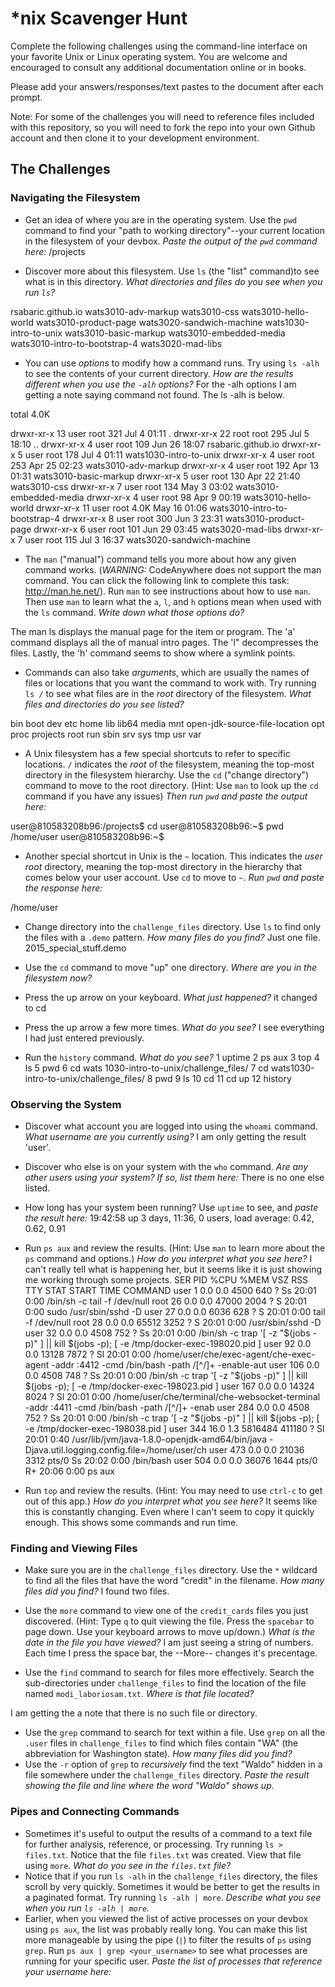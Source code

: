 # *nix Scavenger Hunt

Complete the following challenges using the command-line interface on your favorite
Unix or Linux operating system. You are welcome and encouraged to consult any
additional documentation online or in books.

Please add your answers/responses/text pastes to the document after each prompt.

Note: For some of the challenges you will need to reference files included with
this repository, so you will need to fork the repo into your own Github account
and then clone it to your development environment.

## The Challenges

### Navigating the Filesystem

* Get an idea of where you are in the operating system. Use the `pwd` command to find your "path to working directory"--your current location in the filesystem of your devbox. *Paste the output of the `pwd` command here:* /projects

* Discover more about this filesystem. Use `ls` (the "list" command)to see what is in this directory. *What directories and files do you see when you run `ls`?* 

rsabaric.github.io      wats3010-adv-markup    wats3010-css             wats3010-hello-world           wats3010-product-page  wats3020-sandwich-machine
wats1030-intro-to-unix  wats3010-basic-markup  wats3010-embedded-media  wats3010-intro-to-bootstrap-4  wats3020-mad-libs

* You can use *options* to modify how a command runs. Try using `ls -alh` to see the contents of your current directory. *How are the results different when you use the `-alh` options?* For the -alh options I am getting a note saying command not found. The ls -alh is below.

total 4.0K

drwxr-xr-x 13 user root  321 Jul  4 01:11 .
drwxr-xr-x 22 root root  295 Jul  5 18:10 ..
drwxr-xr-x  4 user root  109 Jun 26 18:07 rsabaric.github.io
drwxr-xr-x  5 user root  178 Jul  4 01:11 wats1030-intro-to-unix
drwxr-xr-x  4 user root  253 Apr 25 02:23 wats3010-adv-markup
drwxr-xr-x  4 user root  192 Apr 13 01:31 wats3010-basic-markup
drwxr-xr-x  5 user root  130 Apr 22 21:40 wats3010-css
drwxr-xr-x  7 user root  134 May  3 03:02 wats3010-embedded-media
drwxr-xr-x  4 user root   98 Apr  9 00:19 wats3010-hello-world
drwxr-xr-x 11 user root 4.0K May 16 01:06 wats3010-intro-to-bootstrap-4
drwxr-xr-x  8 user root  300 Jun  3 23:31 wats3010-product-page
drwxr-xr-x  6 user root  101 Jun 29 03:45 wats3020-mad-libs
drwxr-xr-x  7 user root  115 Jul  3 16:37 wats3020-sandwich-machine

* The `man` ("manual") command tells you more about how any given command works. (*WARNING:* CodeAnywhere does not support the man command. You can click the following link to complete this task: http://man.he.net/). Run `man` to see instructions about how to use `man`. Then use `man` to learn what the `a`, `l`, and `h` options mean when used with the `ls` command. *Write down what those options do?* 

The man ls displays the manual page for the item or program. The 'a' command displays all the of manual intro pages. The 'l" decompresses the files. Lastly, the 'h' command seems to show where a symlink points. 

* Commands can also take *arguments*, which are usually the names of files or locations that you want the command to work with. Try running `ls /` to see what files are in the *root* directory of the filesystem. *What files and directories do you see listed?*

bin  boot  dev  etc  home  lib  lib64  media  mnt  open-jdk-source-file-location  opt  proc  projects  root  run  sbin  srv  sys  tmp  usr  var

* A Unix filesystem has a few special shortcuts to refer to specific locations. `/` indicates the *root* of the filesystem, meaning the top-most directory in the filesystem hierarchy. Use the `cd` ("change directory") command to move to the root directory. (Hint: Use `man` to look up the `cd` command if you have any issues) *Then run `pwd` and paste the output here:*

user@810583208b96:/projects$ cd
user@810583208b96:~$ pwd
/home/user
user@810583208b96:~$

* Another special shortcut in Unix is the `~` location. This indicates the *user root* directory, meaning the top-most directory in the hierarchy that comes below your user account. Use `cd` to move to `~`. *Run `pwd` and paste the response here:*

/home/user

* Change directory into the `challenge_files` directory. Use `ls` to find only the files with a `.demo` pattern. *How many files do you find?* Just one file. 2015_special_stuff.demo

* Use the `cd` command to move "up" one directory. *Where are you in the filesystem now?*
* Press the up arrow on your keyboard. *What just happened?* it changed to cd
* Press the up arrow a few more times. *What do you see?* I see everything I had just entered previously. 
* Run the `history` command. *What do you see?* 
    1  uptime
    2  ps aux
    3  top
    4  ls
    5  pwd
    6  cd wats 1030-intro-to-unix/challenge_files/
    7  cd wats1030-intro-to-unix/challenge_files/
    8  pwd
    9  ls
   10  cd
   11  cd up
   12  history

### Observing the System

* Discover what account you are logged into using the `whoami` command. *What username are you currently using?* I am only getting the result 'user'.

* Discover who else is on your system with the `who` command. *Are any other users using your system? If so, list them here:* There is no one else listed.

* How long has your system been running? Use `uptime` to see, and *paste the result here:*  19:42:58 up 3 days, 11:36,  0 users,  load average: 0.42, 0.62, 0.91
* Run `ps aux` and review the results. (Hint: Use `man` to learn more about the `ps` command and options.) *How do you interpret what you see here?* I can't really tell what is happening her, but it seems like it is just showing me working through some projects. 
SER       PID %CPU %MEM    VSZ   RSS TTY      STAT START   TIME COMMAND
user         1  0.0  0.0   4500   640 ?        Ss   20:01   0:00 /bin/sh -c tail -f /dev/null
root        26  0.0  0.0  47000  2004 ?        S    20:01   0:00 sudo /usr/sbin/sshd -D
user        27  0.0  0.0   6036   628 ?        S    20:01   0:00 tail -f /dev/null
root        28  0.0  0.0  65512  3252 ?        S    20:01   0:00 /usr/sbin/sshd -D
user        32  0.0  0.0   4508   752 ?        Ss   20:01   0:00 /bin/sh -c trap '[ -z "$(jobs -p)" ] || kill $(jobs -p); [ -e /tmp/docker-exec-198020.pid ]
user        92  0.0  0.0  13128  7872 ?        Sl   20:01   0:00 /home/user/che/exec-agent/che-exec-agent -addr :4412 -cmd /bin/bash -path /[^/]+ -enable-aut
user       106  0.0  0.0   4508   748 ?        Ss   20:01   0:00 /bin/sh -c trap '[ -z "$(jobs -p)" ] || kill $(jobs -p); [ -e /tmp/docker-exec-198023.pid ]
user       167  0.0  0.0  14324  8024 ?        Sl   20:01   0:00 /home/user/che/terminal/che-websocket-terminal -addr :4411 -cmd /bin/bash -path /[^/]+ -enab
user       284  0.0  0.0   4508   752 ?        Ss   20:01   0:00 /bin/sh -c trap '[ -z "$(jobs -p)" ] || kill $(jobs -p); [ -e /tmp/docker-exec-198038.pid ]
user       344 16.0  1.3 5816484 411180 ?      Sl   20:01   0:40 /usr/lib/jvm/java-1.8.0-openjdk-amd64/bin/java -Djava.util.logging.config.file=/home/user/ch
user       473  0.0  0.0  21036  3312 pts/0    Ss   20:02   0:00 /bin/bash
user       504  0.0  0.0  36076  1644 pts/0    R+   20:06   0:00 ps aux
* Run `top` and review the results. (Hint: You may need to use `ctrl-c` to get out of this app.) *How do you interpret what you see here?* It seems like this is constantly changing. Even where I can't seem to copy it quickly enough. This shows some commands and run time. 

### Finding and Viewing Files

* Make sure you are in the `challenge_files` directory. Use the `*` wildcard to find all the files that have the word "credit" in the filename. *How many files did you find?* I found two files.

* Use the `more` command to view one of the `credit_cards` files you just discovered. (Hint: Type `q` to quit viewing the file. Press the `spacebar` to page down. Use your keyboard arrows to move up/down.) *What is the date in the file you have viewed?* I am just seeing a string of numbers. Each time I press the space bar, the --More-- changes it's precentage.

* Use the `find` command to search for files more effectively. Search the sub-directories under `challenge_files` to find the location of the file named `modi_laboriosam.txt`. *Where is that file located?*

I am getting the a note that there is no such file or directory.

* Use the `grep` command to search for text within a file. Use `grep` on all the `.user` files in `challenge_files` to find which files contain "WA" (the abbreviation for Washington state). *How many files did you find?*
* Use the `-r` option of `grep` to *recursively* find the text "Waldo" hidden in a file somewhere under the `challenge_files` directory. *Paste the result showing the file and line where the word "Waldo" shows up.*

### Pipes and Connecting Commands

* Sometimes it's useful to output the results of a command to a text file for further analysis, reference, or processing. Try running `ls > files.txt`. Notice that the file `files.txt` was created. View that file using `more`. *What do you see in the `files.txt` file?*
* Notice that if you run `ls -alh` in the `challenge_files` directory, the files scroll by very quickly. Sometimes it would be better to get the results in a paginated format. Try running `ls -alh | more`. *Describe what you see when you run `ls -alh | more`.*
* Earlier, when you viewed the list of active processes on your devbox using `ps aux`, the list was probably really long. You can make this list more manageable by using the pipe (`|`) to filter the results of `ps` using `grep`. Run `ps aux | grep <your_username>` to see what processes are running for your specific user. *Paste the list of processes that reference your username here:*
